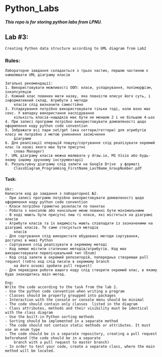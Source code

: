 # Python_Labs #
***This repo is for storing python labs from LPNU.***

## Lab #3: ##
    Creating Python data structure according to UML diagram from Lab2

### Rules: ###
    Лабораторне завдання складається з трьох частин, першою частиною є намалювати UML діаграму класів

    Загальні рекомендації:
    1. Використовувати можливості ООП: класи, успадкування, поліморфізм, інкапсуляцію
    2. Кожний клас повинен мати назву, яка повністю описує його суть, і інформативний склад. Атрибути і методи
        класів слід визначити самостійно
    3. Успадкування потрібно використовувати тільки тоді, коли воно має сенс. У випадку використання наслідування
        кількість класів-нащадків має бути не меншою 2 і не більшою 4-ьох
    4. При записі програми потрібно використовувати домовленості щодо оформлення коду python code convention
    5. Зображати всі пари set/get (ака сеттери/геттери) для атрибутів класу не потрібно з метою уникнення засмічення
        діаграми
    6. Для реалізації операцій пошуку/сортування слід реалізувати окремий клас (в назві якого має бути присутнє
        слово Manager)
    7. UML діаграму класів можна малювати у draw.io, MS Visio або будь-якому іншому зручному інструментарії
    8. Результуючу діаграму слід залити на Google Drive  у форматі
        ClassDiagram_Programming_FirstName_LastName_GroupNumber.pdf

#### Task: ####
    Ukr:
    Написати код до завдання з лабораторної №2.
    - При записі програми потрібно використовувати домовленості щодо оформлення коду python code convention
    - Класи потрібно грамотно розкласти по пакетах
    - Робота з консоллю або консольне меню повинні бути мінімальними
    - В коді мають бути присутні лиш ті класи, які містяться на діаграмі класів
    - Атрибути класів та їх видимість мають співпадати із зазначеними на діаграмі класів. Те саме стосується методів
        класів
    - Для сортування слід використати вбудовані методи сортування, доступні в мові Python
    - Сортування слід реалізувати в окремому методі
    - Код немає містити статичних методів/атрибутів. Код має використовувати перелічувальний тип (Enum)
    - Код слід залити в окремий репозиторій, попередньо створивши pull request (тобто код слід писати в окремому branch
        на його основі зробити pull request)
    - Для перевірки роботи вашого коду слід створити окремий клас, в якому буде знаходитись main метод.

    Eng:
    Write the code according to the task from the lab 2.
    - Use the python code convention when writing a program
    - Classes should be properly groupped into packages
    - Interaction with the console or console menu should be minimal
    - The code should contain only classes  listed in the diagram
    - Class attributes, methods and their visibility must be identical with the class diagram
    - Use the built-in Python sorting methods
    - Sorting should be implemented in a separate method
    - The code should not contain static methods or attributes. It must use an enum type
    - The code should be in a separate repository, creating a pull request beforehand (the code should be in a separate
        branch with a pull request to master branch)
    - In order to test your code, create a separate class, where the main method will be located.